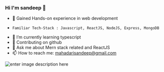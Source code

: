 ### Hi I'm sandeep 👋






- 🔭 Gained Hands-on experience in web development
-     Familiar Tech-Stack : Javascript, ReactJS, NodeJS, Express, MongoDB
- 🌱 I’m currently learning typescript
- 👯 Contributing on github
- 💬 Ask me about Mern stack related and ReactJS
- 📫 How to reach me: mahadarisandeep@gmail.com
  



![enter image description here](https://github-readme-stats.vercel.app/api?username=sandeepmichael&&show_icons=true&title_color=ffffff&icon_color=bb2acf&text_color=daf7dc&bg_color=151515)

